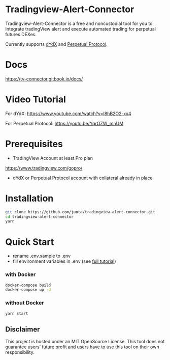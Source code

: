 # Tradingview-Alert-Connector

Tradingview-Alert-Connector is a free and noncustodial tool for you to Integrate tradingView alert and execute automated trading for perpetual futures DEXes.

Currently supports [dYdX](https://dydx.exchange/) and [Perpetual Protocol](https://perp.com/).

# Docs

https://tv-connector.gitbook.io/docs/

# Video Tutorial

For dYdX:
https://www.youtube.com/watch?v=I8hB2O2-xx4

For Perpetual Protocol:
https://youtu.be/YqrOZW_mnUM

# Prerequisites

- TradingView Account at least Pro plan

https://www.tradingview.com/gopro/

- dYdX or Perpetual Protocol account with collateral already in place

# Installation

```bash
git clone https://github.com/junta/tradingview-alert-connector.git
cd tradingview-alert-connector
yarn
```

# Quick Start

- rename .env.sample to .env
- fill environment variables in .env (see [full tutorial](https://tv-connector.gitbook.io/docs/setuup/running-on-local-pc#steps))

### with Docker

```bash
docker-compose build
docker-compose up -d
```

### without Docker

```bash
yarn start
```

## Disclaimer

This project is hosted under an MIT OpenSource License. This tool does not guarantee users’ future profit and users have to use this tool on their own responsibility.
